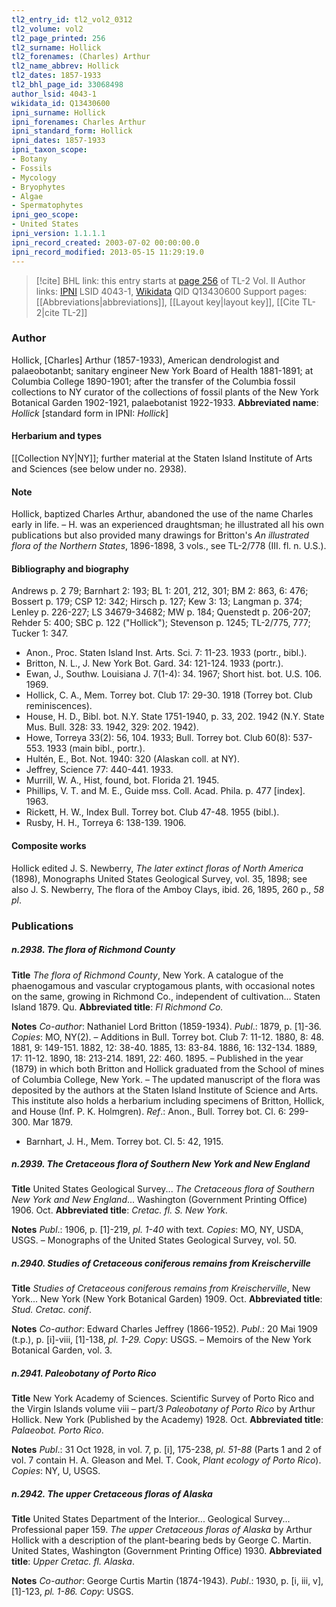 ```yaml
---
tl2_entry_id: tl2_vol2_0312
tl2_volume: vol2
tl2_page_printed: 256
tl2_surname: Hollick
tl2_forenames: (Charles) Arthur
tl2_name_abbrev: Hollick
tl2_dates: 1857-1933
tl2_bhl_page_id: 33068498
author_lsid: 4043-1
wikidata_id: Q13430600
ipni_surname: Hollick
ipni_forenames: Charles Arthur
ipni_standard_form: Hollick
ipni_dates: 1857-1933
ipni_taxon_scope: 
- Botany
- Fossils
- Mycology
- Bryophytes
- Algae
- Spermatophytes
ipni_geo_scope: 
- United States
ipni_version: 1.1.1.1
ipni_record_created: 2003-07-02 00:00:00.0
ipni_record_modified: 2013-05-15 11:29:19.0
---
```


> [!cite] BHL link: this entry starts at [page 256](https://www.biodiversitylibrary.org/page/33068498) of TL-2 Vol. II
> Author links: [IPNI](https://www.ipni.org/a/4043-1) LSID 4043-1, [Wikidata](https://www.wikidata.org/wiki/Q13430600) QID Q13430600
> Support pages: [[Abbreviations|abbreviations]], [[Layout key|layout key]], [[Cite TL-2|cite TL-2]]

### Author

Hollick, \[Charles\] Arthur (1857-1933), American dendrologist and palaeobotanbt; sanitary engineer New York Board of Health 1881-1891; at Columbia College 1890-1901; after the transfer of the Columbia fossil collections to NY curator of the collections of fossil plants of the New York Botanical Garden 1902-1921, palaebotanist 1922-1933. 
**Abbreviated name**: *Hollick* \[standard form in IPNI: *Hollick*\]

#### Herbarium and types

[[Collection NY|NY]]; further material at the Staten Island Institute of Arts and Sciences (see below under no. 2938).

#### Note

Hollick, baptized Charles Arthur, abandoned the use of the name Charles early in life. – H. was an experienced draughtsman; he illustrated all his own publications but also provided many drawings for Britton's *An illustrated flora of the Northern States*, 1896-1898, 3 vols., see TL-2/778 (III. fl. n. U.S.).

#### Bibliography and biography

Andrews p. 2 79; Barnhart 2: 193; BL 1: 201, 212, 301; BM 2: 863, 6: 476; Bossert p. 179; CSP 12: 342; Hirsch p. 127; Kew 3: 13; Langman p. 374; Lenley p. 226-227; LS 34679-34682; MW p. 184; Quenstedt p. 206-207; Rehder 5: 400; SBC p. 122 ("Hollick"); Stevenson p. 1245; TL-2/775, 777; Tucker 1: 347.
- Anon., Proc. Staten Island Inst. Arts. Sci. 7: 11-23. 1933 (portr., bibl.).
- Britton, N. L., J. New York Bot. Gard. 34: 121-124. 1933 (portr.).
- Ewan, J., Southw. Louisiana J. 7(1-4): 34. 1967; Short hist. bot. U.S. 106. 1969.
- Hollick, C. A., Mem. Torrey bot. Club 17: 29-30. 1918 (Torrey bot. Club reminiscences).
- House, H. D., Bibl. bot. N.Y. State 1751-1940, p. 33, 202. 1942 (N.Y. State Mus. Bull. 328: 33. 1942, 329: 202. 1942).
- Howe, Torreya 33(2): 56, 104. 1933; Bull. Torrey bot. Club 60(8): 537-553. 1933 (main bibl., portr.).
- Hultén, E., Bot. Not. 1940: 320 (Alaskan coll. at NY).
- Jeffrey, Science 77: 440-441. 1933.
- Murrill, W. A., Hist, found, bot. Florida 21. 1945.
- Phillips, V. T. and M. E., Guide mss. Coll. Acad. Phila. p. 477 \[index\]. 1963.
- Rickett, H. W., Index Bull. Torrey bot. Club 47-48. 1955 (bibl.).
- Rusby, H. H., Torreya 6: 138-139. 1906.

#### Composite works

Hollick edited J. S. Newberry, *The later extinct floras of North America* (1898), Monographs United States Geological Survey, vol. 35, 1898; see also J. S. Newberry, The flora of the Amboy Clays, ibid. 26, 1895, 260 p., *58 pl*.

### Publications

##### n.2938. The flora of Richmond County

**Title**
*The flora of Richmond County*, New York. A catalogue of the phaenogamous and vascular cryptogamous plants, with occasional notes on the same, growing in Richmond Co., independent of cultivation... Staten Island 1879. Qu.
**Abbreviated title**: *Fl Richmond Co.*

**Notes**
*Co-author*: Nathaniel Lord Britton (1859-1934).
*Publ*.: 1879, p. \[1\]-36. *Copies*: MO, NY(2). – Additions in Bull. Torrey bot. Club 7: 11-12. 1880, 8: 48. 1881, 9: 149-151. 1882, 12: 38-40. 1885, 13: 83-84. 1886, 16: 132-134. 1889, 17: 11-12. 1890, 18: 213-214. 1891, 22: 460. 1895. – Published in the year (1879) in which both Britton and Hollick graduated from the School of mines of Columbia College, New York. – The updated manuscript of the flora was deposited by the authors at the Staten Island Institute of Science and Arts. This institute also holds a herbarium including specimens of Britton, Hollick, and House (Inf. P. K. Holmgren).
*Ref*.: Anon., Bull. Torrey bot. Cl. 6: 299-300. Mar 1879.
- Barnhart, J. H., Mem. Torrey bot. Cl. 5: 42, 1915.

##### n.2939. The Cretaceous flora of Southern New York and New England

**Title**
United States Geological Survey... *The Cretaceous flora of Southern New York and New England*... Washington (Government Printing Office) 1906. Oct.
**Abbreviated title**: *Cretac. fl. S. New York*.

**Notes**
*Publ*.: 1906, p. \[1\]-219, *pl. 1-40* with text. *Copies*: MO, NY, USDA, USGS. – Monographs of the United States Geological Survey, vol. 50.

##### n.2940. Studies of Cretaceous coniferous remains from Kreischerville

**Title**
*Studies of Cretaceous coniferous remains from Kreischerville*, New York... New York (New York Botanical Garden) 1909. Oct.
**Abbreviated title**: *Stud. Cretac. conif*.

**Notes**
*Co-author*: Edward Charles Jeffrey (1866-1952).
*Publ*.: 20 Mai 1909 (t.p.), p. \[i\]-viii, \[1\]-138, *pl. 1-29.* *Copy*: USGS. – Memoirs of the New York Botanical Garden, vol. 3.

##### n.2941. Paleobotany of Porto Rico

**Title**
New York Academy of Sciences. Scientific Survey of Porto Rico and the Virgin Islands volume viii – part/3 *Paleobotany of Porto Rico* by Arthur Hollick. New York (Published by the Academy) 1928. Oct.
**Abbreviated title**: *Palaeobot. Porto Rico*.

**Notes**
*Publ*.: 31 Oct 1928, in vol. 7, p. \[i\], 175-238, *pl. 51-88* (Parts 1 and 2 of vol. 7 contain H. A. Gleason and Mel. T. Cook, *Plant ecology of Porto Rico*). *Copies*: NY, U, USGS.

##### n.2942. The upper Cretaceous floras of Alaska

**Title**
United States Department of the Interior... Geological Survey... Professional paper 159. *The upper Cretaceous floras of Alaska* by Arthur Hollick with a description of the plant-bearing beds by George C. Martin. United States, Washington (Government Printing Office) 1930.
**Abbreviated title**: *Upper Cretac. fl. Alaska*.

**Notes**
*Co-author*: George Curtis Martin (1874-1943).
*Publ*.: 1930, p. \[i, iii, v\], \[1\]-123, *pl. 1-86.* *Copy*: USGS.

